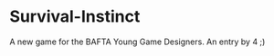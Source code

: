 Survival-Instinct
=================

A new game for the BAFTA Young Game Designers. An entry by 4 ;)
